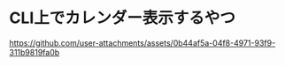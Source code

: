 # CLI上でカレンダー表示するやつ


https://github.com/user-attachments/assets/0b44af5a-04f8-4971-93f9-311b9819fa0b

